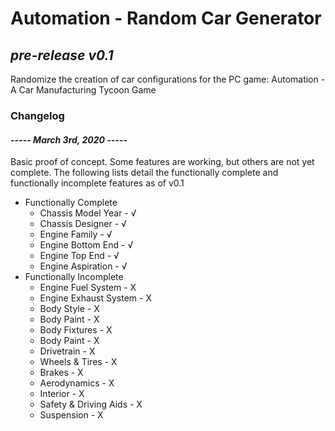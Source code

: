 <h1>Automation - Random Car Generator</h1>
<h2 style="font-style: italic;">pre-release v0.1</h2>
<p>Randomize the creation of car configurations for the PC game: Automation - A Car Manufacturing Tycoon Game</p>
<h3>Changelog</h3>
<h4 style="font-style: italic;">----- March 3rd, 2020 -----</h4>
<p>Basic proof of concept.  Some features are working, but others are not yet complete.  The following lists detail the functionally complete and functionally incomplete features as of v0.1</p>
<ul>
    <li>Functionally Complete
        <ul>
            <li>Chassis Model Year - √</li>
            <li>Chassis Designer - √</li>
            <li>Engine Family - √</li>
            <li>Engine Bottom End - √</li>
            <li>Engine Top End - √</li>
            <li>Engine Aspiration - √</li>
        </ul>
    </li>
    <li>Functionally Incomplete
        <ul>
            <li>Engine Fuel System - X</li>
            <li>Engine Exhaust System - X</li>
            <li>Body Style - X</li>
            <li>Body Paint - X</li>
            <li>Body Fixtures - X</li>
            <li>Body Paint - X</li>
            <li>Drivetrain - X</li>
            <li>Wheels & Tires - X</li>
            <li>Brakes - X</li>
            <li>Aerodynamics - X</li>
            <li>Interior - X</li>
            <li>Safety & Driving Aids - X</li>
            <li>Suspension - X</li>
    </ul>
    </li>
</ul>
